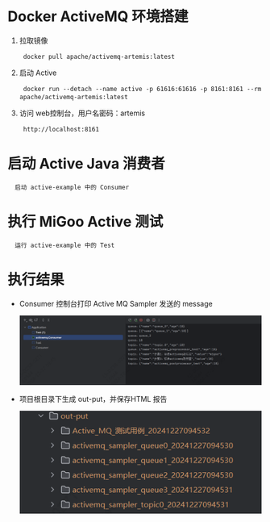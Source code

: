 # Docker ActiveMQ 环境搭建

1. 拉取镜像

        docker pull apache/activemq-artemis:latest

2. 启动 Active

        docker run --detach --name active -p 61616:61616 -p 8161:8161 --rm apache/activemq-artemis:latest

3. 访问 web控制台，用户名密码：artemis

        http://localhost:8161

# 启动 Active Java 消费者

      启动 active-example 中的 Consumer

# 执行 MiGoo Active 测试

      运行 active-example 中的 Test

# 执行结果

- Consumer 控制台打印 Active MQ Sampler 发送的 message

  ![active_consumer](images/active_consumer.png)
- 项目根目录下生成 out-put，并保存HTML 报告

  ![active_example_reports](images/active_example_reports.png)